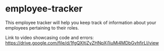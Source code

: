 # employee-tracker

This employee tracker will help you keep track of information about your employees pertaining to their roles. 

Link to video showcasing code and errors: https://drive.google.com/file/d/1fgQXltjZyZHNpXj1iuMi4MDbGvhfirLI/view
